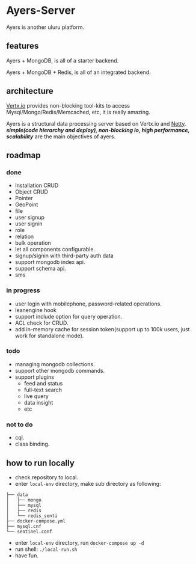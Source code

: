 # Ayers-Server
Ayers is another uluru platform.

## features
Ayers + MongoDB, is all of a starter backend.

Ayers + MongoDB + Redis, is all of an integrated backend.

## architecture
[Vertx.io](https://vertx.io/) provides non-blocking tool-kits to access Mysql/Mongo/Redis/Memcached, etc, it is really amazing.

Ayers is a structural data processing server based on Vertx.io and [Netty](https://netty.io/).
***simple(code hierarchy and deploy), non-blocking io, high performance, scalability*** are the main objectives of ayers.

## roadmap

### done
- Installation CRUD
- Object CRUD
- Pointer
- GeoPoint
- file
- user signup
- user signin
- role
- relation
- bulk operation
- let all components configurable.
- signup/signin with third-party auth data
- support mongodb index api.
- support schema api.
- sms

### in progress
- user login with mobilephone, password-related operations.
- leanengine hook
- support include option for query operation.
- ACL check for CRUD.
- add in-memory cache for session token(support up to 100k users, just work for standalone mode).

### todo
- managing mongodb collections.
- support other mongodb commands.
- support plugins
  - feed and status
  - full-text search
  - live query
  - data insight
  - etc

### not to do
- cql.
- class binding.

## how to run locally
- check repository to local.
- enter `local-env` directory, make sub directory as following:
```$xslt
├── data
│   ├── mongo
│   ├── mysql
│   ├── redis
│   └── redis_senti
├── docker-compose.yml
├── mysql.cnf
└── sentinel.conf
```
- enter `local-env` directory, run `docker-compose up -d`
- run shell: `./local-run.sh`
- have fun.